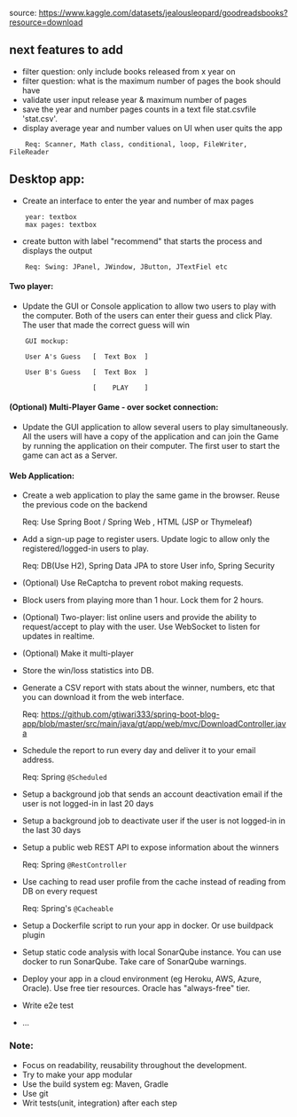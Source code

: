source: https://www.kaggle.com/datasets/jealousleopard/goodreadsbooks?resource=download

## next features to add
- filter question: only include books released from x year on
- filter question: what is the maximum number of pages the book should have
- validate user input release year & maximum number of pages
- save the year and number pages counts in a text file stat.csvfile 'stat.csv'. 
- display average year and number values on UI when user quits the app

```
    Req: Scanner, Math class, conditional, loop, FileWriter, FileReader
```

## Desktop app:

- Create an interface to enter the year and number of max pages

```
    year: textbox
    max pages: textbox
```

- create button with label "recommend" that starts the process and displays the output

```
    Req: Swing: JPanel, JWindow, JButton, JTextFiel etc
```


#### Two player:
- Update the GUI or Console application to allow two users to play with the computer. Both of the users can enter their guess and click Play. The user that made the correct guess will win

```
    GUI mockup:

    User A's Guess   [  Text Box  ]
    
    User B's Guess   [  Text Box  ]

                     [    PLAY    ]
```

#### (Optional) Multi-Player Game - over socket connection:
- Update the GUI application to allow several users to play simultaneously. All the users will have a copy of the application and can join the Game by running the application on their computer. The first user to start the game can act as a Server.

#### Web Application:

- Create a web application to play the same game in the browser. Reuse the previous code on the backend

    Req: Use Spring Boot / Spring Web , HTML (JSP or Thymeleaf)

- Add a sign-up page to register users. Update logic to allow only the registered/logged-in users to play. 
    
    Req: DB(Use H2), Spring Data JPA to store User info, Spring Security
 
- (Optional) Use ReCaptcha to prevent robot making requests.

- Block users from playing more than 1 hour. Lock them for 2 hours.

- (Optional) Two-player: list online users and provide the ability to request/accept to play with the user. Use WebSocket to listen for updates in realtime.

- (Optional) Make it multi-player

- Store the win/loss statistics into DB.

-  Generate a CSV report with stats about the winner, numbers, etc that you can download it from the web interface. 

    Req: https://github.com/gtiwari333/spring-boot-blog-app/blob/master/src/main/java/gt/app/web/mvc/DownloadController.java

-  Schedule the report to run every day and deliver it to your email address.

    Req: Spring `@Scheduled` 

-  Setup a background job that sends an account deactivation email if the user is not logged-in in last 20 days

-  Setup a background job to deactivate user if the user is not logged-in in the last 30 days

-  Setup a public web REST API to expose information about the winners

    Req: Spring `@RestController`

-  Use caching to read user profile from the cache instead of reading from DB on every request
    
    Req: Spring's `@Cacheable`

-  Setup a Dockerfile script to run your app in docker. Or use buildpack plugin

-  Setup static code analysis with local SonarQube instance. You can use docker to run SonarQube. Take care of SonarQube warnings.

-  Deploy your app in a cloud environment (eg Heroku, AWS, Azure, Oracle). Use free tier resources. Oracle has "always-free" tier.

- Write e2e test

- ...


### Note: 

- Focus on readability, reusability throughout the development.
- Try to make your app modular
- Use the build system eg: Maven, Gradle
- Use git
- Writ tests(unit, integration) after each step 
